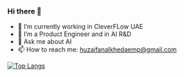 ### Hi there 👋

- 🔭 I’m currently working in CleverFLow UAE
- 🌱 I’m a Product Engineer and in AI R&D
- 💬 Ask me about AI
- 📫 How to reach me: huzaifanalkhedaemp@gmail.com

[![Top Langs](https://github-readme-stats.vercel.app/api/top-langs/?username=huzaifa525&layout=compact)](https://github.com/huzaifa525)



